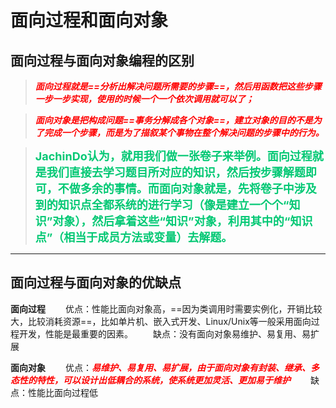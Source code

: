 # 面向过程和面向对象

## 面向过程与面向对象编程的区别

> <font color='red'>***面向过程就是==分析出解决问题所需要的步骤==，然后用函数把这些步骤一步一步实现，使用的时候一个一个依次调用就可以了；***</font>

> <font color='red'>***面向对象是把构成问题==事务分解成各个对象==，建立对象的目的不是为了完成一个步骤，而是为了描叙某个事物在整个解决问题的步骤中的行为。***</font>

> <font color='#02C874' size=4.1>**JachinDo认为，就用我们做一张卷子来举例。面向过程就是我们直接去学习题目所对应的知识，然后按步骤解题即可，不做多余的事情。而面向对象就是，先将卷子中涉及到的知识点全都系统的进行学习（像是建立一个个“知识”对象），然后拿着这些“知识”对象，利用其中的“知识点”（相当于成员方法或变量）去解题。**</font>

------



## 面向过程与面向对象的优缺点

**面向过程**
　　优点：性能比面向对象高，==因为类调用时需要实例化，开销比较大，比较消耗资源==，比如单片机、嵌入式开发、Linux/Unix等一般采用面向过程开发，性能是最重要的因素。
　　缺点：没有面向对象易维护、易复用、易扩展

**面向对象**
　　优点：<font color='red'>***易维护、易复用、易扩展，由于面向对象有封装、继承、多态性的特性，可以设计出低耦合的系统，使系统更加灵活、更加易于维护***</font>
　　缺点：性能比面向过程低

